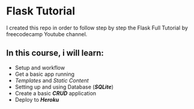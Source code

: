 # Flask Tutorial

I created this repo in order to follow step by step the Flask Full Tutorial by freecodecamp Youtube channel.

## In this course, i will learn:

 - Setup and workflow
 - Get a basic app running
 - *Templates* and *Static Content*
 - Setting up and using Database (***SQLite***)
 - Create a basic ***CRUD*** application
 - Deploy to ***Heroku***
